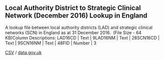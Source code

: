 ## Local Authority District to Strategic Clinical Network (December 2016) Lookup in England

A lookup file between local authority districts (LAD) and strategic clinical networks (SCN) in England as at 31 December 2016.  (File Size - 64 KB)Column Descriptions: LAD16CD | Text | 9LAD16NM | Text | 28SCN16CD | Text | 9SCN16NM | Text | 48FID | Number | 3

[CSV](csv/074.csv) / [data.gov.uk](https://data.gov.uk/dataset/e08e21f0-dda6-4d5a-9612-1cd94a951b30/local-authority-district-to-strategic-clinical-network-december-2016-lookup-in-england)

